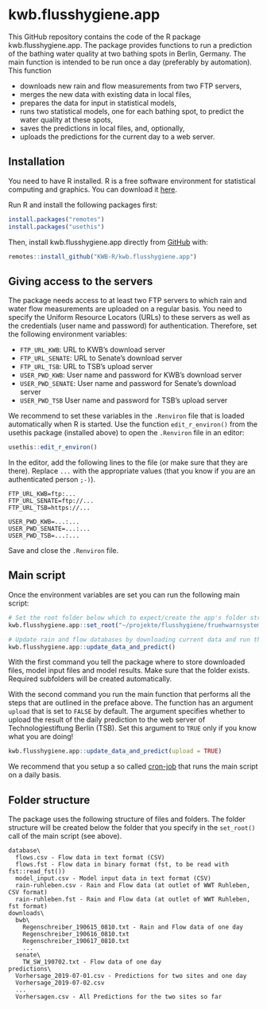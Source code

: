 
<!-- README.md is generated from README.Rmd. Please edit that file -->

# kwb.flusshygiene.app

<!-- badges: start -->

<!-- badges: end -->

This GitHub repository contains the code of the R package
kwb.flusshygiene.app. The package provides functions to run a prediction
of the bathing water quality at two bathing spots in Berlin, Germany.
The main function is intended to be run once a day (preferably by
automation). This function

  - downloads new rain and flow measurements from two FTP servers,
  - merges the new data with existing data in local files,
  - prepares the data for input in statistical models,
  - runs two statistical models, one for each bathing spot, to predict
    the water quality at these spots,
  - saves the predictions in local files, and, optionally,
  - uploads the predictions for the current day to a web server.

## Installation

You need to have R installed. R is a free software environment for
statistical computing and graphics. You can download it
[here](https://cran.uni-muenster.de/).

Run R and install the following packages first:

``` r
install.packages("remotes")
install.packages("usethis")
```

Then, install kwb.flusshygiene.app directly from
[GitHub](https://github.com/) with:

``` r
remotes::install_github("KWB-R/kwb.flusshygiene.app")
```

## Giving access to the servers

The package needs access to at least two FTP servers to which rain and
water flow measurements are uploaded on a regular basis. You need to
specify the Uniform Resource Locators (URLs) to these servers as well as
the credentials (user name and password) for authentication. Therefore,
set the following environment variables:

  - `FTP_URL_KWB`: URL to KWB’s download server
  - `FTP_URL_SENATE`: URL to Senate’s download server
  - `FTP_URL_TSB`: URL to TSB’s upload server
  - `USER_PWD_KWB`: User name and password for KWB’s download server
  - `USER_PWD_SENATE`: User name and password for Senate’s download
    server
  - `USER_PWD_TSB` User name and password for TSB’s upload server

We recommend to set these variables in the `.Renviron` file that is
loaded automatically when R is started. Use the function
`edit_r_environ()` from the usethis package (installed above) to open
the `.Renviron` file in an editor:

``` r
usethis::edit_r_environ()
```

In the editor, add the following lines to the file (or make sure that
they are there). Replace `...` with the appropriate values (that you
know if you are an authenticated person `;-)`).

    FTP_URL_KWB=ftp:...
    FTP_URL_SENATE=ftp://...
    FTP_URL_TSB=https://...
    
    USER_PWD_KWB=...:...
    USER_PWD_SENATE=...:...
    USER_PWD_TSB=...:...

Save and close the `.Renviron` file.

## Main script

Once the environment variables are set you can run the following main
script:

``` r
# Set the root folder below which to expect/create the app's folder structure
kwb.flusshygiene.app::set_root("~/projekte/flusshygiene/fruehwarnsystem")

# Update rain and flow databases by downloading current data and run the model
kwb.flusshygiene.app::update_data_and_predict()
```

With the first command you tell the package where to store downloaded
files, model input files and model results. Make sure that the folder
exists. Required subfolders will be created automatically.

With the second command you run the main function that performs all the
steps that are outlined in the preface above. The function has an
argument `upload` that is set to `FALSE` by default. The argument
specifies whether to upload the result of the daily prediction to the
web server of Technologiestiftung Berlin (TSB). Set this argument to
`TRUE` only if you know what you are doing\!

``` r
kwb.flusshygiene.app::update_data_and_predict(upload = TRUE)
```

We recommend that you setup a so called
[cron-job](https://en.wikipedia.org/wiki/Cron) that runs the main script
on a daily basis.

## Folder structure

The package uses the following structure of files and folders. The
folder structure will be created below the folder that you specify in
the `set_root()` call of the main script (see above).

    database\
      flows.csv - Flow data in text format (CSV)
      flows.fst - Flow data in binary format (fst, to be read with fst::read_fst())
      model_input.csv - Model input data in text format (CSV)
      rain-ruhleben.csv - Rain and Flow data (at outlet of WWT Ruhleben, CSV format)
      rain-ruhleben.fst - Rain and Flow data (at outlet of WWT Ruhleben, fst format)
    downloads\
      bwb\
        Regenschreiber_190615_0810.txt - Rain and Flow data of one day
        Regenschreiber_190616_0810.txt
        Regenschreiber_190617_0810.txt
        ...
      senate\
        TW_SW_190702.txt - Flow data of one day
    predictions\
      Vorhersage_2019-07-01.csv - Predictions for two sites and one day
      Vorhersage_2019-07-02.csv
      ...
      Vorhersagen.csv - All Predictions for the two sites so far
